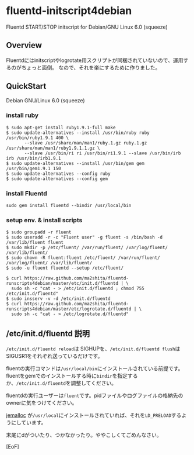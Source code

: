 fluentd-initscript4debian
=========================

Fluentd START/STOP initscript for Debian/GNU Linux 6.0 (squeeze)

Overview
--------

Fluentdにはinitscriptやlogrotate用スクリプトが同梱されていないので、運用するのがちょっと面倒。
なので、それを楽にするために作りました。


QuickStart
----------

Debian GNU/Linux 6.0 (squeeze)

### install ruby ###

	$ sudo apt-get install ruby1.9.1-full make
	$ sudo update-alternatives --install /usr/bin/ruby ruby /usr/bin/ruby1.9.1 400 \
	       --slave /usr/share/man/man1/ruby.1.gz ruby.1.gz /usr/share/man/man1/ruby1.9.1.1.gz \
		   --slave /usr/bin/ri ri /usr/bin/ri1.9.1 --slave /usr/bin/irb irb /usr/bin/irb1.9.1
	$ sudo update-alternatives --install /usr/bin/gem gem /usr/bin/gem1.9.1 150
	$ sudo update-alternatives --config ruby
	$ sudo update-alternatives --config gem


### install Fluentd ###

	sudo gem install fluentd --bindir /usr/local/bin


### setup env. & install scripts ###

	$ sudo groupadd -r fluent
	$ sudo useradd -r -c "Fluent user" -g fluent -s /bin/bash -d /var/lib/fluent fluent
	$ sudo mkdir -p /etc/fluent/ /var/run/fluent/ /var/log/fluent/ /var/lib/fluent/
	$ sudo chown -R fluent:fluent /etc/fluent/ /var/run/fluent/ /var/log/fluent/ /var/lib/fluent/
	$ sudo -u fluent fluentd --setup /etc/fluent/

	$ curl https://raw.github.com/ma2shita/fluentd-runscripts4debian/master/etc/init.d/fluentd | \
	  sudo sh -c "cat - > /etc/init.d/fluentd ; chmod 755 /etc/init.d/fluentd"
	$ sudo insserv -v -d /etc/init.d/fluentd
	$ curl https://raw.github.com/ma2shita/fluentd-runscripts4debian/master/etc/logrotate.d/fluentd | \
	  sudo sh -c "cat - > /etc/logrotate.d/fluentd"


/etc/init.d/fluentd 説明
------------------------

`/etc/init.d/fluentd reload`は SIGHUPを、`/etc/init.d/fluentd flush`は SIGUSR1をそれぞれ送っているだけです。

fluentの実行コマンドは`/usr/local/bin`にインストールされている前提です。fluentをgemでのインストールする時に`bindir`を指定するか、`/etc/init.d/fluentd`を調整してください。

fluentdの実行ユーザーは`fluent`です。pidファイルやログファイルの格納先のownerに気をつけてください。

[jemalloc](http://www.canonware.com/jemalloc/) が`/usr/local`にインストールされていれば、それを`LD_PRELOAD`するようにしています。

末尾にdがついたり、つかなかったり。ややこしくてごめんなさい。

[EoF]
